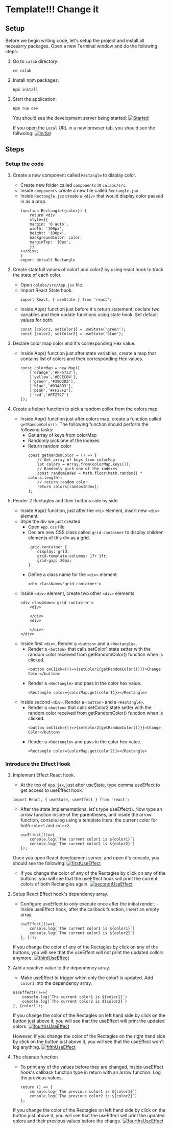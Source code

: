 # Template!!! Change it

## Setup 
Before we begin writing code, let's setup the project and install all necesarry packages.
Open a new Terminal window and do the following steps:

1. Go to `calab` directory:
    ```
    cd calab
    ```
2. Install npm packages:
    ```
    npm install
    ```
3. Start the application:
    ```
    npm run dev
    ```
    You should see the development server being started:
    [![Started](resources/started.png)]() 

    If you open the `Local` URL in a new browser tab, you should see the follwoing:
    [![Initial](resources/initial_screen.png)]()    


## Steps 

### Setup the code

1. Create a new component called `Rectangle` to display color.
    -   Create new folder called `components` in `calabs/src`.
    -   Inside `components` create a new file called `Rectangle.jsx`
    -   Inside `Rectangle.jsx` create a `<div>` that would display color passed in as a prop.
        ```
        function Rectangle({color}) {
            return <div
            style={{
            margin: '0 auto',
            width: '100px',
            height: '100px',
            backgroundColor: color,
            marginTop: '10px',
            }}
        ></div>;
        }
        export default Rectangle
        ```

2. Create statefull values of color1 and color2 by using react hook to track the state of each color.
    -   Open `calabs/src/App.jsx` file.
    -   Import React State hook.
        ```
        import React, { useState } from 'react';
        ```
    - Inside App() function just before it's return statement, declare two variables and their update functions using state hook. Set default values for both.
        ```
        const [color1, setColor1] = useState('green');
        const [color2, setColor2] = useState('blue');
        ```

3. Declare color map color and it's corresponding Hex value.
    -   Inside App() function just after state variables, create a map that contains list of colors and their corresponding Hex values.
        ```
        const colorMap = new Map([
            ['orange','#FF5733'],
            ['yellow','#ECEC04'],
            ['green','#39D303'],
            ['blue','#0348D3'],
            ['pink','#FF27F2'],
            ['red','#FF2727']
        ]);
        ```

4. Create a helper function to pick a random collor from the colors map.
    -   Inside App() function just after colors map, create a function called `getRandomColor()`. The following function should perform the following tasks:
        -   Get array of keys from colorMap
        -   Randomly pick one of the indexes
        -   Return random color
            ```
            const getRandomColor = () => {
                // Get array of keys from colorMap
                let colors = Array.from(colorMap.keys());
                // Randomly pick one of the indexes
                const randomIndex = Math.floor(Math.random() * colors.length);
                // return random color
                return colors[randomIndex];
            };
            ```

5. Render 2 Rectagles and their buttons side by side.
    -   Inside App() function, just after the `<h1>` element, insert new `<div>` element. 
    -   Style the div we just created.
        -   Open `App.css` file
        -   Declare new CSS class called `grid-container` to display children elements of this div as a grid.
            ```
            .grid-container {
                display: grid;
                grid-template-columns: 1fr 1fr;
                grid-gap: 20px;
            }
            ```
        -   Define a class name for the `<div>` element
            ```
            <div className='grid-container'>
            ```
    - Inside `<div>` element, create two other `<div>` elements
        ```
        <div className='grid-container'>
            <div>
            
            </div>
            <div>

            </div>
        </div>
        ```
    -   Inside first `<div>`, Render a `<button>` and a `<Rectangle>`. 
        -   Render a `<button>` that calls setColor1 state setter with the random color received from getRandomColor() function when is clicked. 
            ```
            <button onClick={()=>{setColor1(getRandomColor())}}>Change Color</button>
            ```
        -   Render a `<Rectangle>` and pass in the color hex value.
            ```
            <Rectangle color={colorMap.get(color1)}></Rectangle>
            ```
    -   Inside second `<div>`, Render a `<button>` and a `<Rectangle>`. 
        -   Render a `<button>` that calls setColor2 state setter with the random color received from getRandomColor() function when is clicked. 
            ```
            <button onClick={()=>{setColor2(getRandomColor())}}>Change Color</button>
            ```
        -   Render a `<Rectangle>` and pass in the color hex value.
            ```
            <Rectangle color={colorMap.get(color2)}></Rectangle>
            ```

### Introduce the Effect Hook

1. Implement Effect React hook.
    -  At the top of `App.jsx`,  just after useState, type comma useEffect to get access to useEffect hook.
    ```
    import React, { useState, useEffect } from 'react';
    ```

    -   After the state implementations, let's type useEffect(). Now type an arrow function inside of the parentheses, and inside the arrow function, console.log using a template literal the current color for both `color1` and `color2`.
        ```
        useEffect(()=>{
            console.log(`The current color1 is ${color1}`)
            console.log(`The current color2 is ${color2}`)
        });
        ```
    Once you open React development server, and open it's console, you should see the following:
        [![firstUseEffect](resources/useEffect1.png)]()
    - If you change the color of any of the Rectagles by click on any of the buttons, you will see that the useEffect hook will print the current colors of both Rectangles again.
        [![secondtUseEffect](resources/useEffect2.png)]()


2. Setup React Effect hook's dependency array.
    -    Configure useEffect to only execute once after the initial render.
        -   Inside useEffect hook, after the callback function, insert an empty array. 
            ```
            useEffect(()=>{
                console.log(`The current color1 is ${color1}`)
                console.log(`The current color2 is ${color2}`)
            }, []);
            ```
        
    If you change the color of any of the Rectagles by click on any of the buttons, you will see that the useEffect will not print the updated collors anymore.
    [![thirdUseEffect](resources/useEffect3.png)]()

3.  Add a reactive value to the dependency array. 
    -   Make useEffect to trigger when only the color1 is updated. Add `color1` into the dependency array.
    ```
    useEffect(()=>{
        console.log(`The current color1 is ${color1}`)
        console.log(`The current color2 is ${color2}`)
    }, [color1]);
    ```
     If you change the color of the Rectagles on left hand side by click on the button just above it, you will see that the useEffect will  print the updated colors.
    [![fourthsUseEffect](resources/useEffect4.png)]()

    However, if you change the color of the Rectagles on the right hand side by click on the button just above it, you will see that the useEffect won't log anything.
    [![fifthUseEffect](resources/useEffect5.png)]()

4. The cleanup function 
    -   To print any of the values before they are changed, inside useEffect hook's callback function type in return with an arrow function. Log the previous values.
        ```
        return () => {
            console.log(`The previous color1 is ${color1}`)
            console.log(`The previous color2 is ${color2}`)
        };
        ```
    If you change the color of the Rectagles on left hand side by click on the button just above it, you will see that the useEffect will  print the updated colors and their previous values before the change.
    [![fourthsUseEffect](resources/useEffect4.png)]()










